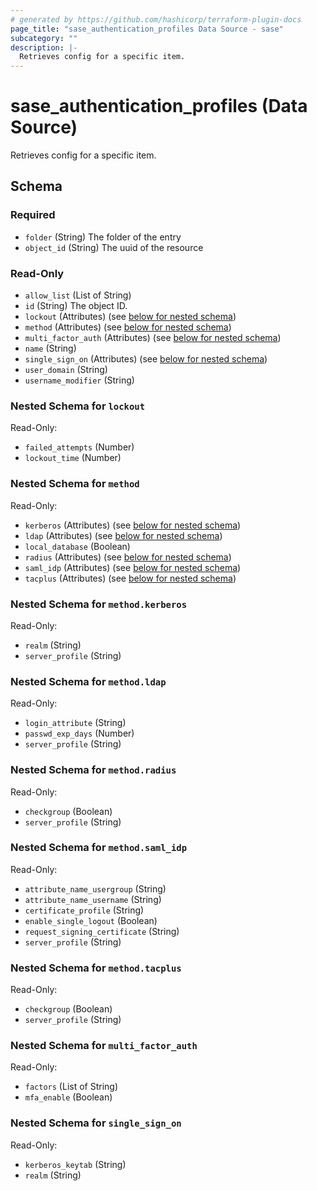 ```yaml
---
# generated by https://github.com/hashicorp/terraform-plugin-docs
page_title: "sase_authentication_profiles Data Source - sase"
subcategory: ""
description: |-
  Retrieves config for a specific item.
---
```


# sase_authentication_profiles (Data Source)

Retrieves config for a specific item.



<!-- schema generated by tfplugindocs -->
## Schema

### Required

- `folder` (String) The folder of the entry
- `object_id` (String) The uuid of the resource

### Read-Only

- `allow_list` (List of String)
- `id` (String) The object ID.
- `lockout` (Attributes) (see [below for nested schema](#nestedatt--lockout))
- `method` (Attributes) (see [below for nested schema](#nestedatt--method))
- `multi_factor_auth` (Attributes) (see [below for nested schema](#nestedatt--multi_factor_auth))
- `name` (String)
- `single_sign_on` (Attributes) (see [below for nested schema](#nestedatt--single_sign_on))
- `user_domain` (String)
- `username_modifier` (String)

<a id="nestedatt--lockout"></a>
### Nested Schema for `lockout`

Read-Only:

- `failed_attempts` (Number)
- `lockout_time` (Number)


<a id="nestedatt--method"></a>
### Nested Schema for `method`

Read-Only:

- `kerberos` (Attributes) (see [below for nested schema](#nestedatt--method--kerberos))
- `ldap` (Attributes) (see [below for nested schema](#nestedatt--method--ldap))
- `local_database` (Boolean)
- `radius` (Attributes) (see [below for nested schema](#nestedatt--method--radius))
- `saml_idp` (Attributes) (see [below for nested schema](#nestedatt--method--saml_idp))
- `tacplus` (Attributes) (see [below for nested schema](#nestedatt--method--tacplus))

<a id="nestedatt--method--kerberos"></a>
### Nested Schema for `method.kerberos`

Read-Only:

- `realm` (String)
- `server_profile` (String)


<a id="nestedatt--method--ldap"></a>
### Nested Schema for `method.ldap`

Read-Only:

- `login_attribute` (String)
- `passwd_exp_days` (Number)
- `server_profile` (String)


<a id="nestedatt--method--radius"></a>
### Nested Schema for `method.radius`

Read-Only:

- `checkgroup` (Boolean)
- `server_profile` (String)


<a id="nestedatt--method--saml_idp"></a>
### Nested Schema for `method.saml_idp`

Read-Only:

- `attribute_name_usergroup` (String)
- `attribute_name_username` (String)
- `certificate_profile` (String)
- `enable_single_logout` (Boolean)
- `request_signing_certificate` (String)
- `server_profile` (String)


<a id="nestedatt--method--tacplus"></a>
### Nested Schema for `method.tacplus`

Read-Only:

- `checkgroup` (Boolean)
- `server_profile` (String)



<a id="nestedatt--multi_factor_auth"></a>
### Nested Schema for `multi_factor_auth`

Read-Only:

- `factors` (List of String)
- `mfa_enable` (Boolean)


<a id="nestedatt--single_sign_on"></a>
### Nested Schema for `single_sign_on`

Read-Only:

- `kerberos_keytab` (String)
- `realm` (String)


